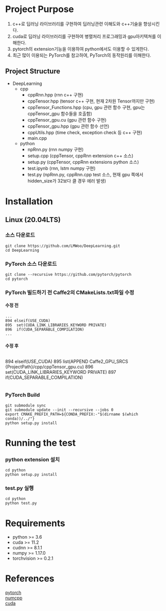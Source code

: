 # Project Purpose

 1. c++로 딥러닝 라이브러리를 구현하여 딥러닝관련 이해도와 c++기술을 향상시킨다.
 2. cuda로 딥러닝 라이브러리를 구현하여 병렬처리 프로그래밍과 gpu아키텍쳐를 이해한다.
 2. pytorch의 extension기능을 이용하여 python에서도 이용할 수 있게한다.
 3. 최근 많이 이용되는 PyTorch를 참고하여, PyTorch의 동작원리를 이해한다.

## Project Structure

* DeepLearning
  * cpp
    * cppRnn.hpp (rnn c++ 구현)
    * cppTensor.hpp (tensor c++ 구현, 현재 2차원 Tensor까지만 구현)
    * cppTensor_Functions.hpp (cpu, gpu 관련 함수 구현, gpu는 cppTensor_gpu 함수들을 호출함)
    * cppTensor_gpu.cu (gpu 관련 함수 구현)
    * cppTensor_gpu.hpp (gpu 관련 함수 선언)
    * cppUtils.hpp (time check, exception check 등 c++ 구현)
    * main.cpp
  * python 
    * npRnn.py (rnn numpy 구현)
    * setup.cpp (cppTensor, cppRnn extension c++ 소스)
    * setup.py (cppTensor, cppRnn extensions python 소스)
    * test.ipynb (rnn, lstm numpy 구현)
    * test.py (npRnn.py, cppRnn.cpp test 소스, 현재 gpu 쪽에서 hidden_size가 32보다 클 경우 에러 발생)

# Installation

## Linux (20.04LTS)

### 소스 다운로드
```
git clone https://github.com/LMWoo/DeepLearning.git
cd DeepLearning
```

### PyTorch 소스 다운로드
```
git clone --recursive https://github.com/pytorch/pytorch
cd pytorch
```

### PyTorch 빌드하기 전 Caffe2의 CMakeLists.txt파일 수정

#### 수정 전
```
...
894 elseif(USE_CUDA)
895  set(CUDA_LINK_LIBRARIES_KEYWORD PRIVATE)
896  if(CUDA_SEPARABLE_COMPILATION)
...
```

#### 수정 후
```

```
894 elseif(USE_CUDA)
895  list(APPEND Caffe2_GPU_SRCS {ProjectPath}/cpp/cppTensor_gpu.cu)
896  set(CUDA_LINK_LIBRARIES_KEYWORD PRIVATE)
897  if(CUDA_SEPARABLE_COMPILATION)
```
```

### PyTorch Build
```
git submodule sync
git submodule update --init --recursive --jobs 0
export CMAKE_PREFIX_PATH=${CONDA_PREFIX:-"$(dirname $(which conda))/../"}
python setup.py install
```

# Running the test

### python extension 설치
```
cd python
python setup.py install
```

### test.py 실행
```
cd python
python test.py
```

# Requirements
 * python >= 3.6
 * cuda >= 11.2
 * cudnn >= 8.1.1
 * numpy >= 1.17.0
 * torchvision >= 0.2.1

# References
[pytorch](https://github.com/pytorch/pytorch) \
[numcpp](https://github.com/dpilger26/NumCpp) \
[cuda](http://www.kocw.or.kr/home/cview.do?cid=9495e57150084864)